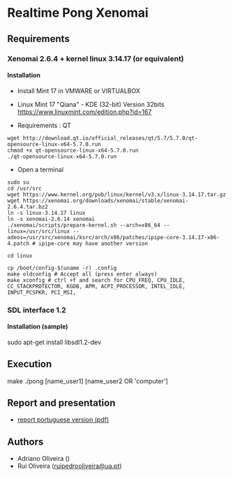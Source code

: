 # Realtime Pong Xenomai


## Requirements 

### Xenomai 2.6.4 + kernel linux 3.14.17 (or equivalent) 

#### Installation


* Install Mint 17 in VMWARE or VIRTUALBOX

* Linux Mint 17 "Qiana" - KDE (32-bit) Version 32bits https://www.linuxmint.com/edition.php?id=167
* Requirements : QT

```
wget http://download.qt.io/official_releases/qt/5.7/5.7.0/qt-opensource-linux-x64-5.7.0.run
chmod +x qt-opensource-linux-x64-5.7.0.run
./qt-opensource-linux-x64-5.7.0.run
```

* Open a terminal

```
sudo su
cd /usr/src
wget https://www.kernel.org/pub/linux/kernel/v3.x/linux-3.14.17.tar.gz
wget https://xenomai.org/downloads/xenomai/stable/xenomai-2.6.4.tar.bz2 
ln -s linux-3.14.17 linux
ln -s xenomai-2.6.14 xenomai
./xenomai/scripts/prepare-kernel.sh --arch=x86_64 --linux=/usr/src/linux --adeos=/usr/src/xenomai/ksrc/arch/x86/patches/ipipe-core-3.14.17-x86-4.patch # ipipe-core may have another version
```

```
cd linux

cp /boot/config-$(uname -r) .config
make oldconfig # Accept all (press enter always)
make xconfig # ctrl +f and search for CPU_FREQ, CPU_IDLE, CC_STACKPROTECTOR, KGDB, APM, ACPI_PROCESSOR, INTEL_IDLE, INPUT_PCSPKR, PCI_MSI,

```







### SDL interface 1.2
#### Installation (sample)

sudo apt-get install libsdl1.2-dev

## Execution

make
./pong [name_user1] [name_user2 OR 'computer'] 



## Report and presentation
* [report portuguese version (pdf)](https://github.com/ruipoliveira)


## Authors

* Adriano Oliveira ()
* Rui Oliveira (ruipedrooliveira@ua.pt)



